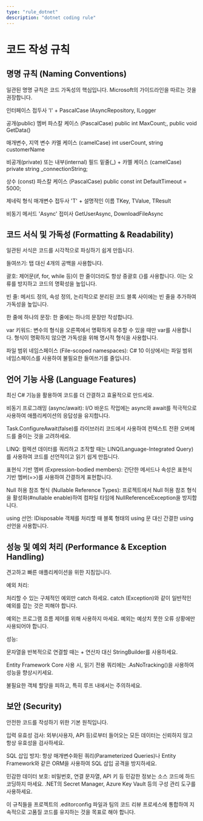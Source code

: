 ```yaml
---
type: "rule_dotnet"
description: "dotnet coding rule" 
---
```

# 코드 작성 규칙

## 명명 규칙 (Naming Conventions)

일관된 명명 규칙은 코드 가독성의 핵심입니다. Microsoft의 가이드라인을 따르는 것을 권장합니다.

인터페이스 접두사 'I' + PascalCase IAsyncRepository, ILogger

공개(public) 멤버 파스칼 케이스 (PascalCase) public int MaxCount;, public void GetData()

매개변수, 지역 변수 카멜 케이스 (camelCase) int userCount, string customerName

비공개(private) 또는 내부(internal) 필드 밑줄(_) + 카멜 케이스 (camelCase) private string _connectionString;

상수 (const) 파스칼 케이스 (PascalCase) public const int DefaultTimeout = 5000;

제네릭 형식 매개변수 접두사 'T' + 설명적인 이름 TKey, TValue, TResult

비동기 메서드 'Async' 접미사 GetUserAsync, DownloadFileAsync

## 코드 서식 및 가독성 (Formatting & Readability)

일관된 서식은 코드를 시각적으로 파싱하기 쉽게 만듭니다.

들여쓰기: 탭 대신 4개의 공백을 사용합니다.

괄호: 제어문(if, for, while 등)이 한 줄이더라도 항상 중괄호 {}를 사용합니다. 이는 오류를 방지하고 코드의 명확성을 높입니다.

빈 줄: 메서드 정의, 속성 정의, 논리적으로 분리된 코드 블록 사이에는 빈 줄을 추가하여 가독성을 높입니다.

한 줄에 하나의 문장: 한 줄에는 하나의 문장만 작성합니다.

var 키워드: 변수의 형식을 오른쪽에서 명확하게 유추할 수 있을 때만 var를 사용합니다. 형식이 명확하지 않으면 가독성을 위해 명시적 형식을 사용합니다.

파일 범위 네임스페이스 (File-scoped namespaces): C# 10 이상에서는 파일 범위 네임스페이스를 사용하여 불필요한 들여쓰기를 줄입니다.

## 언어 기능 사용 (Language Features)

최신 C# 기능을 활용하여 코드를 더 간결하고 효율적으로 만드세요.

비동기 프로그래밍 (async/await): I/O 바운드 작업에는 async와 await를 적극적으로 사용하여 애플리케이션의 응답성을 유지합니다.

Task.ConfigureAwait(false)를 라이브러리 코드에서 사용하여 컨텍스트 전환 오버헤드를 줄이는 것을 고려하세요.

LINQ: 컬렉션 데이터를 쿼리하고 조작할 때는 LINQ(Language-Integrated Query)를 사용하여 코드를 선언적이고 읽기 쉽게 만듭니다.

표현식 기반 멤버 (Expression-bodied members): 간단한 메서드나 속성은 표현식 기반 멤버(=>)를 사용하여 간결하게 표현합니다.

Null 허용 참조 형식 (Nullable Reference Types): 프로젝트에서 Null 허용 참조 형식을 활성화(#nullable enable)하여 컴파일 타임에 NullReferenceException을 방지합니다.

using 선언: IDisposable 객체를 처리할 때 블록 형태의 using 문 대신 간결한 using 선언을 사용합니다.

## 성능 및 예외 처리 (Performance & Exception Handling)

견고하고 빠른 애플리케이션을 위한 지침입니다.

예외 처리:

처리할 수 있는 구체적인 예외만 catch 하세요. catch (Exception)와 같이 일반적인 예외를 잡는 것은 피해야 합니다.

예외는 프로그램 흐름 제어를 위해 사용하지 마세요. 예외는 예상치 못한 오류 상황에만 사용되어야 합니다.

성능:

문자열을 반복적으로 연결할 때는 + 연산자 대신 StringBuilder를 사용하세요.

Entity Framework Core 사용 시, 읽기 전용 쿼리에는 .AsNoTracking()을 사용하여 성능을 향상시키세요.

불필요한 객체 할당을 피하고, 특히 루프 내에서는 주의하세요.

## 보안 (Security)

안전한 코드를 작성하기 위한 기본 원칙입니다.

입력 유효성 검사: 외부(사용자, API 등)로부터 들어오는 모든 데이터는 신뢰하지 않고 항상 유효성을 검사하세요.

SQL 삽입 방지: 항상 매개변수화된 쿼리(Parameterized Queries)나 Entity Framework와 같은 ORM을 사용하여 SQL 삽입 공격을 방지하세요.

민감한 데이터 보호: 비밀번호, 연결 문자열, API 키 등 민감한 정보는 소스 코드에 하드코딩하지 마세요. .NET의 Secret Manager, Azure Key Vault 등의 구성 관리 도구를 사용하세요.

이 규칙들을 프로젝트의 .editorconfig 파일과 팀의 코드 리뷰 프로세스에 통합하여 지속적으로 고품질 코드를 유지하는 것을 목표로 해야 합니다.
